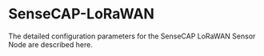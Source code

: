 # SenseCAP-LoRaWAN
The detailed configuration parameters for the SenseCAP LoRaWAN Sensor Node are described here.
